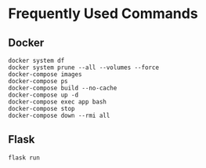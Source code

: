 # Frequently Used Commands

## Docker
```
docker system df
docker system prune --all --volumes --force
docker-compose images
docker-compose ps
docker-compose build --no-cache
docker-compose up -d
docker-compose exec app bash
docker-compose stop
docker-compose down --rmi all
```

## Flask
```
flask run
```